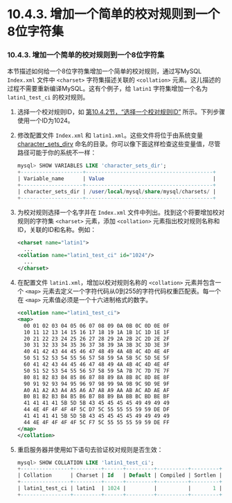 # 10.4.3. 增加一个简单的校对规则到一个8位字符集

### 10.4.3. 增加一个简单的校对规则到一个8位字符集

本节描述如何给一个8位字符集增加一个简单的校对规则，通过写MySQL `Index.xml` 文件中 `<charset>` 字符集描述关联的 `<collation>` 元素。这儿描述的过程不需要重新编译MySQL。这有个例子，给 `latin1` 字符集增加一个名为 `latin1_test_ci` 的校对规则。

1. 选择一个校对规则ID，如 [第10.4.2节，“选择一个校对规则ID”](./10.04.02_Choosing_a_Collation_ID.md) 所示。下列步骤使用一个ID为1024。
2. 修改配置文件 `Index.xml` 和 `latin1.xml`。这些文件将位于由系统变量 [character\_sets\_dirv]() 命名的目录。你可以像下面这样检查这些变量值，尽管路径可能于你的系统不一样：

    ```sql
    mysql> SHOW VARIABLES LIKE 'character_sets_dir';
    +--------------------+-----------------------------------------+
    | Variable_name      | Value                                   |
    +--------------------+-----------------------------------------+
    | character_sets_dir | /user/local/mysql/share/mysql/charsets/ |
    +--------------------+-----------------------------------------+
    
    ```

3. 为校对规则选择一个名字并在 `Index.xml` 文件中列出。找到这个将要增加校对规则的字符集 `<charset>` 元素，添加 `<collation>` 元素指出校对规则名称和ID，关联的ID和名称。例如：

    ```xml
    <charset name="latin1">
      ...
    <collation name="latin1_test_ci" id="1024"/>
      ...
    </charset>    
    ```

4. 在配置文件 `latin1.xml`，增加以校对规则名称的 `<collation>` 元素并包含一个 `<map>` 元素去定义一个字符代码从0到255的字符代码权重匹配表。每一个在 `<map>` 元素值必须是一个十六进制格式的数字。

    ```xml
    <collation name="latin1_test_ci">
    <map>
      00 01 02 03 04 05 06 07 08 09 0A 0B 0C 0D 0E 0F
      10 11 12 13 14 15 16 17 18 19 1A 1B 1C 1D 1E 1F
      20 21 22 23 24 25 26 27 28 29 2A 2B 2C 2D 2E 2F
      30 31 32 33 34 35 36 37 38 39 3A 3B 3C 3D 3E 3F
      40 41 42 43 44 45 46 47 48 49 4A 4B 4C 4D 4E 4F
      50 51 52 53 54 55 56 57 58 59 5A 5B 5C 5D 5E 5F
      60 41 42 43 44 45 46 47 48 49 4A 4B 4C 4D 4E 4F
      50 51 52 53 54 55 56 57 58 59 5A 7B 7C 7D 7E 7F
      80 81 82 83 84 85 86 87 88 89 8A 8B 8C 8D 8E 8F
      90 91 92 93 94 95 96 97 98 99 9A 9B 9C 9D 9E 9F
      A0 A1 A2 A3 A4 A5 A6 A7 A8 A9 AA AB AC AD AE AF
      B0 B1 B2 B3 B4 B5 B6 B7 B8 B9 BA BB BC BD BE BF
      41 41 41 41 5B 5D 5B 43 45 45 45 45 49 49 49 49
      44 4E 4F 4F 4F 4F 5C D7 5C 55 55 55 59 59 DE DF
      41 41 41 41 5B 5D 5B 43 45 45 45 45 49 49 49 49
      44 4E 4F 4F 4F 4F 5C F7 5C 55 55 55 59 59 DE FF
    </map>
    </collation>
    ```

5. 重启服务器并使用如下语句去验证校对规则是否生效：

    ```sql
    mysql> SHOW COLLATION LIKE 'latin1_test_ci';
    +----------------+---------+------+---------+----------+---------+
    | Collation      | Charset | Id   | Default | Compiled | Sortlen |
    +----------------+---------+------+---------+----------+---------+
    | latin1_test_ci | latin1  | 1024 |         |          |       1 |
    +----------------+---------+------+---------+----------+---------+
    ```